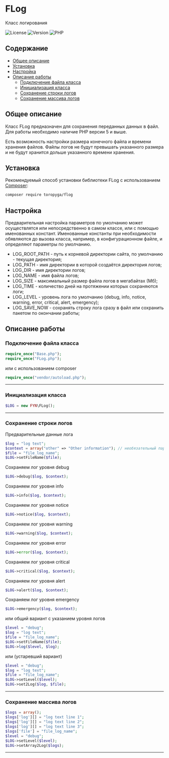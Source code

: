 # FLog
Класс логирования

![License](https://img.shields.io/badge/license-MIT-brightgreen.svg)
![Version](https://img.shields.io/badge/version-v2.2.0-blue.svg)
![PHP](https://img.shields.io/badge/php-v5.5_--_v8-blueviolet.svg)

## Содержание

- [Общее описание](#Общее-описание)
- [Установка](#Установка)
- [Настройка](#Настройка)
- [Описание работы](#описание-работы)
    - [Подключение файла класса](#Подключение-файла-класса)
    - [Инициализация класса](#Инициализация-класса)
    - [Сохранение строки логов](#Сохранение-строки-логов)
    - [Сохранение массива логов](#Сохранение-массива-логов)
    
## Общее описание

Класс FLog предназначен для сохранения переданных данных в файл.
Для работы необходимо наличие PHP версии 5 и выше.

Есть возможность настройки размера конечного файла и времени хранения файлов.
Файлы логов не будут превышать указанного размера и не будут хранится дольше указанного времени хранения.

## Установка

Рекомендуемый способ установки библиотеки FLog с использованием [Composer](http://getcomposer.org/):

```bash
composer require toropyga/flog
```

## Настройка
Предварительная настройка параметров по умолчанию может осуществлятся или непосредственно в самом классе, или с помощью именованных констант.
Именованные константы при необходимости обявляются до вызова класса, например, в конфигурационном файле, и определяют параметры по умолчанию.
* LOG_ROOT_PATH - путь к корневой директории сайта, по умолчанию - текущая директория;
* LOG_PATH - имя директории в которой создаётся директория логов;
* LOG_DIR - имя директории логов;
* LOG_NAME - имя файла логов;
* LOG_SIZE - максимальный размер файла логов в мегабайтах (Мб);
* LOG_TIME - количество дней на протяжении которых сохраняются логи;
* LOG_LEVEL - уровень лога по умолчанию (debug, info, notice, warning, error, critical, alert, emergency);
* LOG_SAVE_NOW - сохранять строку лога сразу в файл или сохранить пакетом по окончании работы;

## Описание работы

### Подключение файла класса
```php
require_once("Base.php");
require_once("FLog.php");
```
или с использованием composer
```php
require_once("vendor/autoload.php");
```
---
### Инициализация класса
```php
$LOG = new FYN\FLog();
```
---
### Сохранение строки логов
Предварительные данные лога
```php
$log = "log text";
$context = array("other" => "Other information"); // необязательный параметр
$file = "file_log_name";
$LOG->setFileName($file);
```
Сохраняем лог уровня debug
```php
$LOG->debug($log, $context);
```
Сохраняем лог уровня info
```php
$LOG->info($log, $context);
```
Сохраняем лог уровня notice
```php
$LOG->notice($log, $context);
```
Сохраняем лог уровня warning
```php
$LOG->warning($log, $context);
```
Сохраняем лог уровня error
```php
$LOG->error($log, $context);
```
Сохраняем лог уровня critical
```php
$LOG->critical($log, $context);
```
Сохраняем лог уровня alert
```php
$LOG->alert($log, $context);
```
Сохраняем лог уровня emergency
```php
$LOG->emergency($log, $context);
```
или общий вариант с указанием уровня логов
```php
$level = "debug";
$log = "log text";
$file = "file_log_name";
$LOG->setFileName($file);
$LOG->log($level, $log);
```
или (устаревший вариант)
```php
$level = "debug";
$log = "log text";
$file = "file_log_name";
$LOG->setLevel($level);
$LOG->set2Log($log, $file);
```
---
### Сохранение массива логов
```php
$logs = array();
$logs['log'][] = "log text line 1";
$logs['log'][] = "log text line 2";
$logs['log'][] = "log text line 3";
$logs['file'] = "file_log_name";
$level = "debug";
$LOG->setLevel($level);
$LOG->setArray2Log($logs);
```
---
